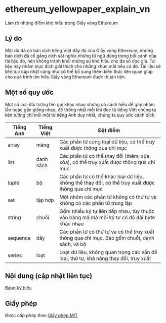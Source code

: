 # ethereum_yellowpaper_explain_vn
Làm rõ những điểm khó hiểu trong Giấy vàng Ethereum

## Lý do
Mặt dù đã có bản dịch tiếng Việt đầy đủ của Giấy vàng Ethereum, nhưng bản dịch đã cố gắng dịch sát nghĩa những từ ngữ dùng trong bối cảnh của tài liệu đó, nên không tránh khỏi những sự khó hiểu cho đa số đọc giả. Tài liệu này nhằm mục đích giải thích cho những khúc mắt nếu có đó. 
Tài liệu sẽ liên tục cập nhật cũng như có thể bổ sung thêm kiến thức liên quan giúp cho quá trình tìm hiểu Giấy vàng Ethereum được thuận tiện.

## Một số quy ước
Một số loại đối tượng tên gọi khác nhau nhưng có cách hiểu dễ gây nhầm lẫn hoặc gần giống nhau, để thống nhất mỗi khi đọc từ tiếng Việt chúng ta liên tưởng chỉ mỗi một từ tiếng Anh duy nhất, chúng ta quy ước cách dịch:

| Tiếng Anh | Tiếng Việt | Đặt điểm |
| --------- | ---------- | --------- |
| array     | mảng       | Các phần tử cùng loại dữ liệu, có thể truy xuất được thông qua chỉ mục |
| list      | danh sách  | Các phần tử có thể thay đổi (thêm, sửa, xóa), có thể truy xuất được thông qua chỉ mục |
| tuple     | bộ         | Các phần tử có thể khác loại dữ liệu, không thể thay đổi, có thể truy xuất được thông qua chỉ mục |
| set       | tập hợp    | Một nhóm các phần tử không có thứ tự và không có các phần tử trùng lặp |
| string    | chuỗi      | Gồm nhiều ký tự liên tiếp nhau, tùy thuộc vào bảng mã mà mỗi ký tự có độ dài byte khác nhau |
| sequence | dãy        | Các phần tử có thứ tự và có thể truy xuất thông qua chỉ mục. Bao gồm chuỗi, danh sách, và bộ |
|series     | loạt       | Loạt dữ liệu, không quan trọng các vấn đề loại, thứ tự, khả năng thay đổi, truy xuất |

## Nội dung (cập nhật liên tục)
[Bảng ký hiệu](./Conventions.md)

## Giấy phép
Được cấp phép theo [Giấy phép MIT](./LICENSE)
